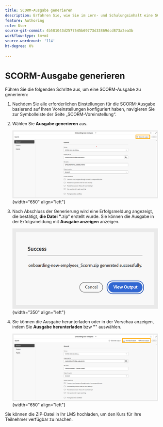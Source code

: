 ```yaml
---
title: SCORM-Ausgabe generieren
description: Erfahren Sie, wie Sie im Lern- und Schulungsinhalt eine SCORM-Ausgabe generieren.
feature: Authoring
role: User
source-git-commit: 4b581043d2577545b69773d33869dcd873a2ea3b
workflow-type: tm+mt
source-wordcount: '114'
ht-degree: 0%

---
```


# SCORM-Ausgabe generieren

Führen Sie die folgenden Schritte aus, um eine SCORM-Ausgabe zu generieren:

1. Nachdem Sie alle erforderlichen Einstellungen für die SCORM-Ausgabe basierend auf Ihren Voreinstellungen konfiguriert haben, navigieren Sie zur Symbolleiste der Seite „SCORM-Voreinstellung“.
1. Wählen Sie **Ausgabe generieren** aus.

   ![](assets/scorm-generate-output.png){width="650" align="left"}

1. Nach Abschluss der Generierung wird eine Erfolgsmeldung angezeigt, die bestätigt, **die Datei &quot;**.zip“ erstellt wurde. Sie können die Ausgabe in der Erfolgsmeldung mit **Ausgabe anzeigen** anzeigen.

   ![](assets/scorm-success-message.png){width="350" align="left"}

1. Sie können die Ausgabe herunterladen oder in der Vorschau anzeigen, indem Sie **Ausgabe herunterladen** bzw **&quot;**&quot; auswählen.

   ![](assets/scorm-view-output.png){width="650" align="left"}

Sie können die ZIP-Datei in Ihr LMS hochladen, um den Kurs für Ihre Teilnehmer verfügbar zu machen.



